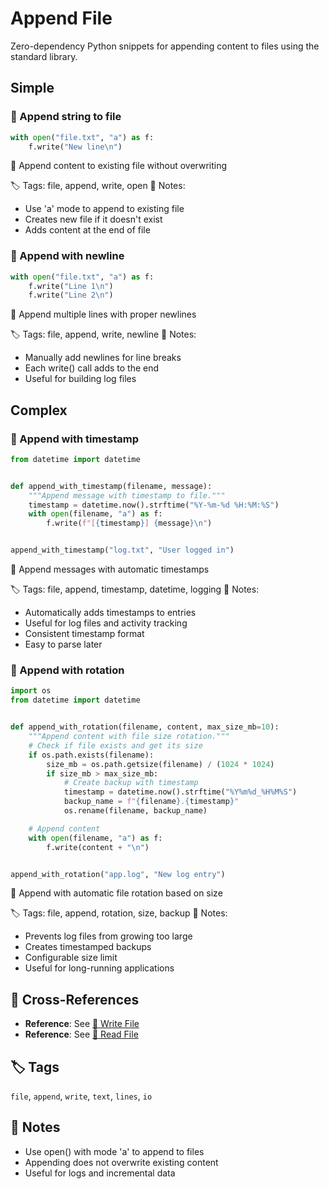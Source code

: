 # Append File

Zero-dependency Python snippets for appending content to files using the standard library.

## Simple

### 🧩 Append string to file

```python
with open("file.txt", "a") as f:
    f.write("New line\n")
```

📂 Append content to existing file without overwriting

🏷️ Tags: file, append, write, open
📝 Notes:
- Use 'a' mode to append to existing file
- Creates new file if it doesn't exist
- Adds content at the end of file

### 🧩 Append with newline

```python
with open("file.txt", "a") as f:
    f.write("Line 1\n")
    f.write("Line 2\n")
```

📂 Append multiple lines with proper newlines

🏷️ Tags: file, append, write, newline
📝 Notes:
- Manually add newlines for line breaks
- Each write() call adds to the end
- Useful for building log files

## Complex

### 🧩 Append with timestamp

```python
from datetime import datetime


def append_with_timestamp(filename, message):
    """Append message with timestamp to file."""
    timestamp = datetime.now().strftime("%Y-%m-%d %H:%M:%S")
    with open(filename, "a") as f:
        f.write(f"[{timestamp}] {message}\n")


append_with_timestamp("log.txt", "User logged in")
```

📂 Append messages with automatic timestamps

🏷️ Tags: file, append, timestamp, datetime, logging
📝 Notes:
- Automatically adds timestamps to entries
- Useful for log files and activity tracking
- Consistent timestamp format
- Easy to parse later

### 🧩 Append with rotation

```python
import os
from datetime import datetime


def append_with_rotation(filename, content, max_size_mb=10):
    """Append content with file size rotation."""
    # Check if file exists and get its size
    if os.path.exists(filename):
        size_mb = os.path.getsize(filename) / (1024 * 1024)
        if size_mb > max_size_mb:
            # Create backup with timestamp
            timestamp = datetime.now().strftime("%Y%m%d_%H%M%S")
            backup_name = f"{filename}.{timestamp}"
            os.rename(filename, backup_name)

    # Append content
    with open(filename, "a") as f:
        f.write(content + "\n")


append_with_rotation("app.log", "New log entry")
```

📂 Append with automatic file rotation based on size

🏷️ Tags: file, append, rotation, size, backup
📝 Notes:
- Prevents log files from growing too large
- Creates timestamped backups
- Configurable size limit
- Useful for long-running applications

## 🔗 Cross-References

- **Reference**: See [📂 Write File](./write_file.md)
- **Reference**: See [📂 Read File](./read_file.md)

## 🏷️ Tags

`file`, `append`, `write`, `text`, `lines`, `io`

## 📝 Notes

- Use open() with mode 'a' to append to files
- Appending does not overwrite existing content
- Useful for logs and incremental data
